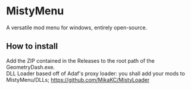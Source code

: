 # MistyMenu
A versatile mod menu for windows, entirely open-source.

## How to install
Add the ZIP contained in the Releases to the root path of the GeometryDash.exe.<br>
DLL Loader based off of Adaf's proxy loader: you shall add your mods to MistyMenu/DLLs;
https://github.com/MikaKC/MistyLoader
